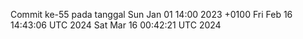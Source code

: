 Commit ke-55 pada tanggal Sun Jan 01 14:00 2023 +0100
Fri Feb 16 14:43:06 UTC 2024
Sat Mar 16 00:42:21 UTC 2024
